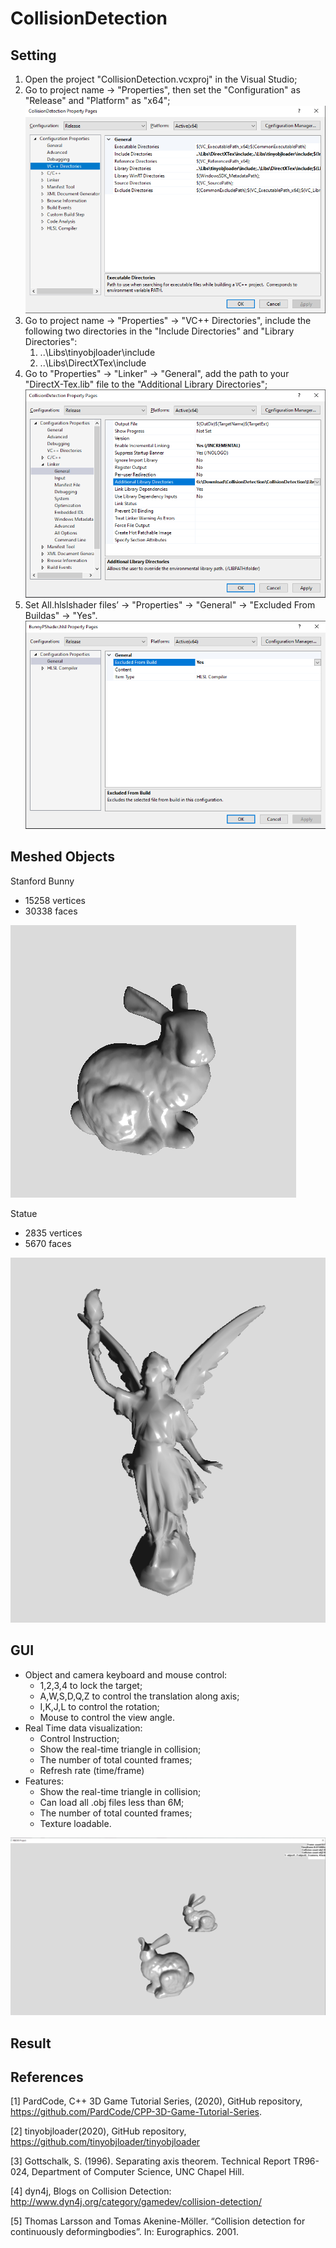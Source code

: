 # CollisionDetection
## Setting
1. Open the project "CollisionDetection.vcxproj" in the Visual Studio;
2. Go to project name -> "Properties", then set the "Configuration" as "Release" and "Platform" as "x64";
![alt text](https://github.com/Sission/CollisionDetection/blob/main/Images/VSDirect.png)
3. Go to project name -> "Properties" -> "VC++ Directories", include the following two directories in the "Include Directories" and "Library Directories":
    1. ..\Libs\tinyobjloader\include
    1. ..\Libs\DirectXTex\include
4. Go to "Properties" -> "Linker" -> "General", add the path to your "DirectX-Tex.lib" file to the "Additional Library Directories";
![alt text](https://github.com/Sission/CollisionDetection/blob/main/Images/Linker.png)
5. Set All.hlslshader files’ -> "Properties" -> "General" -> "Excluded From Buildas" -> "Yes".
![alt text](https://github.com/Sission/CollisionDetection/blob/main/Images/HSLS.png)
## Meshed Objects
Stanford Bunny
* 15258 vertices
* 30338 faces

![alt text](https://github.com/Sission/CollisionDetection/blob/main/Images/BunnyMesh.png)

Statue
* 2835 vertices
* 5670 faces

![alt text](https://github.com/Sission/CollisionDetection/blob/main/Images/statue.png)

## GUI
* Object and camera keyboard and mouse control:
    * 1,2,3,4 to lock the target;
    * A,W,S,D,Q,Z to control the translation along axis;
    * I,K,J,L to control the rotation;
    * Mouse to control the view angle.
* Real Time data visualization:
    * Control Instruction;
    * Show the real-time triangle in collision;
    * The number of total counted frames;
    * Refresh rate (time/frame)
* Features:
    * Show the real-time triangle in collision;
    * Can load all .obj files less than 6M;
    * The number of total counted frames;
    * Texture loadable.

![alt text](https://github.com/Sission/CollisionDetection/blob/main/Images/GUI.png)
## Result
## References
[1] PardCode, C++ 3D Game Tutorial Series, (2020), GitHub repository, https://github.com/PardCode/CPP-3D-Game-Tutorial-Series.

[2] tinyobjloader(2020), GitHub repository, https://github.com/tinyobjloader/tinyobjloader

[3] Gottschalk, S. (1996). Separating axis theorem. Technical Report TR96-024, Department of Computer Science, UNC Chapel Hill.

[4] dyn4j, Blogs on Collision Detection: http://www.dyn4j.org/category/gamedev/collision-detection/

[5] Thomas Larsson and Tomas Akenine-Möller. “Collision detection for continuously deformingbodies”. In: Eurographics. 2001.
